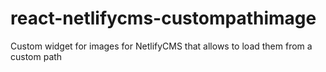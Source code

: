 # react-netlifycms-custompathimage
Custom widget for images for NetlifyCMS that allows to load them from a custom path
